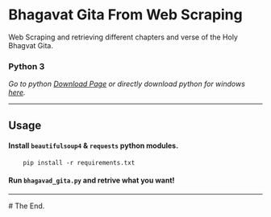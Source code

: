 # Bhagavat Gita From Web Scraping

Web Scraping and retrieving different chapters and verse of the Holy Bhagvat Gita.


### Python 3
*Go to python [Download Page](https://www.python.org/downloads/ "Go to python download page.") or directly download python for windows [here](https://www.python.org/ftp/python/3.8.4/python-3.8.4-amd64.exe "Click to directly download python 3.").*

---
## Usage
#### Install `beautifulsoup4` & `requests` python modules.
        
        pip install -r requirements.txt

#### Run `bhagavad_gita.py` and retrive what you want!

---
\# The End.
